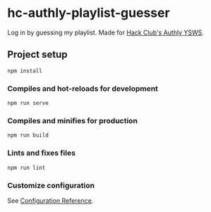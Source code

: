 # hc-authly-playlist-guesser

Log in by guessing my playlist. Made for [Hack Club's Authly YSWS](https://authly.hackclub.com).

## Project setup

```
npm install
```

### Compiles and hot-reloads for development

```
npm run serve
```

### Compiles and minifies for production

```
npm run build
```

### Lints and fixes files

```
npm run lint
```

### Customize configuration

See [Configuration Reference](https://cli.vuejs.org/config/).
